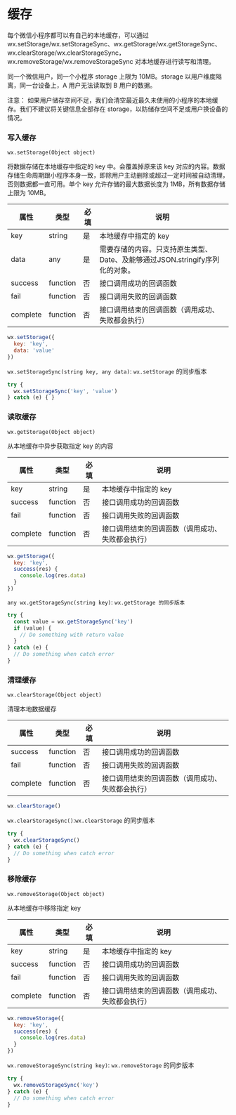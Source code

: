 # 缓存

每个微信小程序都可以有自己的本地缓存，可以通过 wx.setStorage/wx.setStorageSync、wx.getStorage/wx.getStorageSync、wx.clearStorage/wx.clearStorageSync，wx.removeStorage/wx.removeStorageSync 对本地缓存进行读写和清理。

同一个微信用户，同一个小程序 storage 上限为 10MB。storage 以用户维度隔离，同一台设备上，A 用户无法读取到 B 用户的数据。

注意： 如果用户储存空间不足，我们会清空最近最久未使用的小程序的本地缓存。我们不建议将关键信息全部存在 storage，以防储存空间不足或用户换设备的情况。

### 写入缓存

`wx.setStorage(Object object)`

将数据存储在本地缓存中指定的 key 中。会覆盖掉原来该 key 对应的内容。数据存储生命周期跟小程序本身一致，即除用户主动删除或超过一定时间被自动清理，否则数据都一直可用。单个 key 允许存储的最大数据长度为 1MB，所有数据存储上限为 10MB。

属性|类型|必填|说明
---|---|---|---
key|string|是|本地缓存中指定的 key
data|any|是|需要存储的内容。只支持原生类型、Date、及能够通过JSON.stringify序列化的对象。	
success|function|否|接口调用成功的回调函数	
fail|function|否|接口调用失败的回调函数	
complete|function|否|接口调用结束的回调函数（调用成功、失败都会执行）

```js
wx.setStorage({
  key: 'key',
  data: 'value'
})
```

`wx.setStorageSync(string key, any data)`: `wx.setStorage` 的同步版本

```js
try {
  wx.setStorageSync('key', 'value')
} catch (e) { }
```


### 读取缓存

`wx.getStorage(Object object)`

从本地缓存中异步获取指定 key 的内容

属性|类型|必填|说明
----|---|---|---
key|string|是|本地缓存中指定的 key
success|function|否|接口调用成功的回调函数
fail|function|否|接口调用失败的回调函数
complete|function|否|接口调用结束的回调函数（调用成功、失败都会执行）

```js
wx.getStorage({
  key: 'key',
  success(res) {
    console.log(res.data)
  }
})
```

`any wx.getStorageSync(string key)`: `wx.getStorage 的同步版本`

```js
try {
  const value = wx.getStorageSync('key')
  if (value) {
    // Do something with return value
  }
} catch (e) {
  // Do something when catch error
}
```

### 清理缓存

`wx.clearStorage(Object object)`

清理本地数据缓存

属性|类型|必填|说明
---|---|---|---
success|function|否|接口调用成功的回调函数
fail|function|否|接口调用失败的回调函数
complete|function|否|接口调用结束的回调函数（调用成功、失败都会执行）

```js
wx.clearStorage()
```

`wx.clearStorageSync()`:`wx.clearStorage` 的同步版本

```js
try {
  wx.clearStorageSync()
} catch (e) {
  // Do something when catch error
}
```

### 移除缓存

`wx.removeStorage(Object object)` 

从本地缓存中移除指定 key


属性|类型|必填|说明
---|---|---|---
key|string|是|本地缓存中指定的 key
success|function|否|接口调用成功的回调函数
fail|function|否|接口调用失败的回调函数
complete|function|否|接口调用结束的回调函数（调用成功、失败都会执行）

```js
wx.removeStorage({
  key: 'key',
  success(res) {
    console.log(res.data)
  }
})
```

`wx.removeStorageSync(string key)`: `wx.removeStorage` 的同步版本

```js
try {
  wx.removeStorageSync('key')
} catch (e) {
  // Do something when catch error
}
```